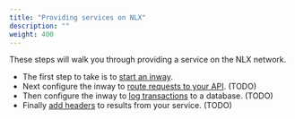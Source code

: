 ```yaml
---
title: "Providing services on NLX"
description: ""
weight: 400
---
```


These steps will walk you through providing a service on the NLX network.

- The first step to take is to [start an inway](./start-an-inway).
- Next configure the inway to [route requests to your API](/todo). (TODO)
- Then configure the inway to [log transactions](/todo) to a database. (TODO)
- Finally [add headers](/todo) to results from your service. (TODO)
